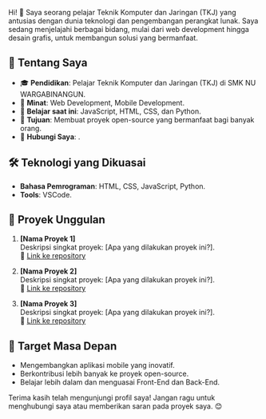 Hi! 👋 Saya seorang pelajar Teknik Komputer dan Jaringan (TKJ) yang antusias dengan dunia teknologi dan pengembangan perangkat lunak. Saya sedang menjelajahi berbagai bidang, mulai dari web development hingga desain grafis, untuk membangun solusi yang bermanfaat. 

## 🌟 Tentang Saya
- 🎓 **Pendidikan**: Pelajar  Teknik Komputer dan Jaringan (TKJ) di SMK NU WARGABINANGUN.
- 🚀 **Minat**: Web Development, Mobile Development.
- 📖 **Belajar saat ini**: JavaScript, HTML, CSS, dan Python.
- 🌱 **Tujuan**: Membuat proyek open-source yang bermanfaat bagi banyak orang.
- 📩 **Hubungi Saya**: .

## 🛠️ Teknologi yang Dikuasai
- **Bahasa Pemrograman**: HTML, CSS, JavaScript, Python.
- **Tools**: VSCode.

## 📂 Proyek Unggulan
1. **[Nama Proyek 1]**  
   Deskripsi singkat proyek: [Apa yang dilakukan proyek ini?].  
   🔗 [Link ke repository](https://github.com/username/proyek1)

2. **[Nama Proyek 2]**  
   Deskripsi singkat proyek: [Apa yang dilakukan proyek ini?].  
   🔗 [Link ke repository](https://github.com/username/proyek2)

3. **[Nama Proyek 3]**  
   Deskripsi singkat proyek: [Apa yang dilakukan proyek ini?].  
   🔗 [Link ke repository](https://github.com/username/proyek3)


## 🎯 Target Masa Depan
- Mengembangkan aplikasi mobile yang inovatif.
- Berkontribusi lebih banyak ke proyek open-source.
- Belajar lebih dalam dan menguasai Front-End dan Back-End.

Terima kasih telah mengunjungi profil saya! Jangan ragu untuk menghubungi saya atau memberikan saran pada proyek saya. 😊
